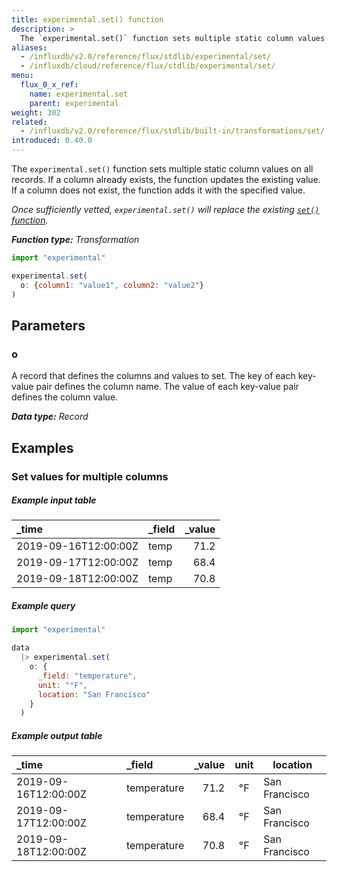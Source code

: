 ```yaml
---
title: experimental.set() function
description: >
  The `experimental.set()` function sets multiple static column values on all records.
aliases:
  - /influxdb/v2.0/reference/flux/stdlib/experimental/set/
  - /influxdb/cloud/reference/flux/stdlib/experimental/set/
menu:
  flux_0_x_ref:
    name: experimental.set
    parent: experimental
weight: 302
related:
  - /influxdb/v2.0/reference/flux/stdlib/built-in/transformations/set/
introduced: 0.40.0
---
```


The `experimental.set()` function sets multiple static column values on all records.
If a column already exists, the function updates the existing value.
If a column does not exist, the function adds it with the specified value.

_Once sufficiently vetted, `experimental.set()` will replace the existing
[`set()` function](/influxdb/v2.0/reference/flux/stdlib/built-in/transformations/set/)._

_**Function type:** Transformation_

```js
import "experimental"

experimental.set(
  o: {column1: "value1", column2: "value2"}
)
```

## Parameters

### o
A record that defines the columns and values to set.
The key of each key-value pair defines the column name.
The value of each key-value pair defines the column value.

_**Data type:** Record_

## Examples

### Set values for multiple columns

##### Example input table
| _time                | _field | _value |
|:-----                |:------ | ------:|
| 2019-09-16T12:00:00Z | temp   | 71.2   |
| 2019-09-17T12:00:00Z | temp   | 68.4   |
| 2019-09-18T12:00:00Z | temp   | 70.8   |

##### Example query
```js
import "experimental"

data
  |> experimental.set(
    o: {
      _field: "temperature",
      unit: "°F",
      location: "San Francisco"
    }
  )
```

##### Example output table
| _time                | _field      | _value | unit | location      |
|:-----                |:------      | ------:|:----:| --------      |
| 2019-09-16T12:00:00Z | temperature | 71.2   | °F   | San Francisco |
| 2019-09-17T12:00:00Z | temperature | 68.4   | °F   | San Francisco |
| 2019-09-18T12:00:00Z | temperature | 70.8   | °F   | San Francisco |

